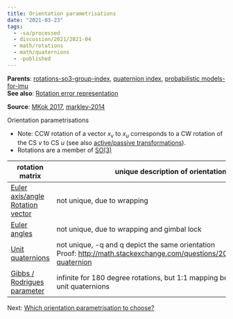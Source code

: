 ```yaml
---
title: Orientation parametrisations
date: "2021-03-23"
tags:
  - -sa/processed
  - discussion/2021/2021-04
  - math/rotations
  - math/quaternions
  - -published
---
```


**Parents**: [rotations-so3-group-index](rotations/rotations-so3-group-index.md), [quaternion index](rotations/quaternion-index.md), [probabilistic models-for-imu](probabilistic-models-for-imu.md)  
**See also**: [Rotation error representation](rotations/rotation-error-representation.md)

**Source**: [MKok 2017](mkok-2017.md), [markley-2014](bibliography/markley-2014.md)

Orientation parametrisations

*   Note: CCW rotation of a vector $x_v$ to $x_u$ corresponds to a CW rotation of the CS $v$ to CS $u$ (see also [active/passive transformations](rotations/active-passive-or-alibi-alias-rotation-transformations.md)).
*   Rotations are a member of [SO(3)](rotations/so3-3d-rotation-group.md)

| rotation matrix | unique description of orientation |
| --- | --- |
| [Euler axis/angle](rotations/euler-axis-angle-representation.md)<br>[Rotation vector](studienarbeit/rotation-vector-representation.md) | not unique, due to wrapping |
| [Euler angles](euler-angles.md) | not unique, due to wrapping and gimbal lock |
| [Unit quaternions](rotations/unit-quaternions.md) | not unique, -q and q depict the same orientation<br>Proof: <http://math.stackexchange.com/questions/2016282/negative-quaternion> |
| [Gibbs / Rodrigues parameter](rotations/gibbs-rodrigues-parameter.md) | infinite for 180 degree rotations, but 1:1 mapping between itself and unit quaternions |

Next: [Which orientation parametrisation to choose?](rotations/20.4-which-orientation-parametrisation.md)


